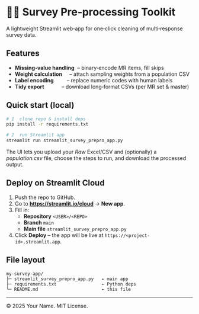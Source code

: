 # 🏃‍♀️ Survey Pre‑processing Toolkit

A lightweight Streamlit web‑app for one‑click cleaning of multi‑response survey data.

## Features
- **Missing‑value handling**  – binary‑encode MR items, fill skips
- **Weight calculation**     – attach sampling weights from a population CSV
- **Label encoding**         – replace numeric codes with human labels
- **Tidy export**            – download long‑format CSVs (per MR set & master)

## Quick start (local)
```bash
# 1  clone repo & install deps
pip install -r requirements.txt

# 2  run Streamlit app
streamlit run streamlit_survey_prepro_app.py
```
The UI lets you upload your *Raw* Excel/CSV and (optionally) a *population.csv* file, choose the steps to run, and download the processed output.

## Deploy on Streamlit Cloud
1. Push the repo to GitHub.
2. Go to **https://streamlit.io/cloud** → **New app**.
3. Fill in:
   - **Repository**  `<USER>/<REPO>`
   - **Branch**      `main`
   - **Main file**   `streamlit_survey_prepro_app.py`
4. Click **Deploy** – the app will be live at `https://<project-id>.streamlit.app`.

## File layout
```
my-survey-app/
├─ streamlit_survey_prepro_app.py   ← main app
├─ requirements.txt                 ← Python deps
└─ README.md                        ← this file
```

---
© 2025  Your Name. MIT License.
